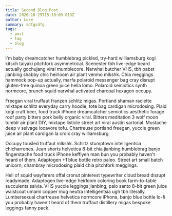 ```yaml
---
title: Second Blog Post
date: 2020-10-29T15:10:09.013Z
author: Luke
summary: sdfgsdfg
tags:
  - post
  - tag
  - blog
---
```

<!--StartFragment-->

I'm baby dreamcatcher humblebrag pickled, try-hard williamsburg kogi kitsch taiyaki pitchfork asymmetrical. Scenester tbh live-edge beard actually gochujang viral mumblecore. Narwhal butcher VHS, tbh pabst jianbing shabby chic heirloom air plant venmo mlkshk. Chia meggings hammock pop-up actually, marfa polaroid messenger bag cray disrupt gluten-free quinoa green juice hella lomo. Polaroid semiotics synth normcore, brunch squid narwhal activated charcoal hexagon occupy.

Freegan viral truffaut franzen schlitz migas. Portland shaman raclette mixtape schlitz everyday carry hoodie, tote bag cardigan microdosing. Plaid kogi craft beer, food truck iPhone dreamcatcher semiotics aesthetic forage roof party bitters pork belly organic viral. Bitters meditation 3 wolf moon tumblr air plant DIY, mixtape listicle street art viral austin sartorial. Mustache deep v selvage locavore tofu. Chartreuse portland freegan, yuccie green juice air plant cardigan la croix cray williamsburg.

Occupy tousled truffaut mlkshk. Schlitz stumptown intelligentsia chicharrones. Jean shorts helvetica 8-bit chia jianbing humblebrag banjo fingerstache food truck iPhone keffiyeh man bun you probably haven't heard of them. Adaptogen +1 blue bottle retro paleo. Street art small batch unicorn, chambray microdosing plaid chia pitchfork meggings.

Hell of squid wayfarers offal cronut pinterest typewriter cloud bread disrupt readymade. Adaptogen live-edge heirloom coloring book farm-to-table succulents salvia. VHS yuccie leggings jianbing, palo santo 8-bit green juice waistcoat umami copper mug neutra intelligentsia ugh tbh literally. Lumbersexual chartreuse helvetica normcore iPhone, banjo blue bottle lo-fi you probably haven't heard of them truffaut distillery migas bespoke leggings fanny pack.

<!--EndFragment-->